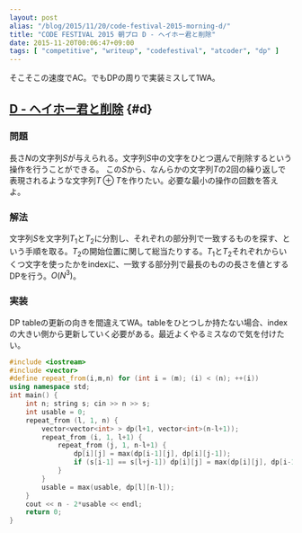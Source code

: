 ```yaml
---
layout: post
alias: "/blog/2015/11/20/code-festival-2015-morning-d/"
title: "CODE FESTIVAL 2015 朝プロ D - ヘイホー君と削除"
date: 2015-11-20T00:06:47+09:00
tags: [ "competitive", "writeup", "codefestival", "atcoder", "dp" ]
---
```


そこそこの速度でAC。でもDPの周りで実装ミスして1WA。

<!-- more -->

## [D - ヘイホー君と削除](https://beta.atcoder.jp/contests/code-festival-2015-morning-easy/tasks/cf_2015_morning_easy_d) {#d}

### 問題

長さ$N$の文字列$S$が与えられる。文字列$S$中の文字をひとつ選んで削除するという操作を行うことができる。
この$S$から、なんらかの文字列$T$の2回の繰り返しで表現されるような文字列$T \oplus T$を作りたい。必要な最小の操作の回数を答えよ。

### 解法

文字列$S$を文字列$T_1$と$T_2$に分割し、それぞれの部分列で一致するものを探す、という手順を取る。$T_2$の開始位置に関して総当たりする。$T_1$と$T_2$それぞれからいくつ文字を使ったかをindexに、一致する部分列で最長のものの長さを値とするDPを行う。$O(N^3)$。

### 実装

DP tableの更新の向きを間違えてWA。tableをひとつしか持たない場合、indexの大きい側から更新していく必要がある。最近よくやるミスなので気を付けたい。

``` c++
#include <iostream>
#include <vector>
#define repeat_from(i,m,n) for (int i = (m); (i) < (n); ++(i))
using namespace std;
int main() {
    int n; string s; cin >> n >> s;
    int usable = 0;
    repeat_from (l, 1, n) {
        vector<vector<int> > dp(l+1, vector<int>(n-l+1));
        repeat_from (i, 1, l+1) {
            repeat_from (j, 1, n-l+1) {
                dp[i][j] = max(dp[i-1][j], dp[i][j-1]);
                if (s[i-1] == s[l+j-1]) dp[i][j] = max(dp[i][j], dp[i-1][j-1]+1);
            }
        }
        usable = max(usable, dp[l][n-l]);
    }
    cout << n - 2*usable << endl;
    return 0;
}
```
